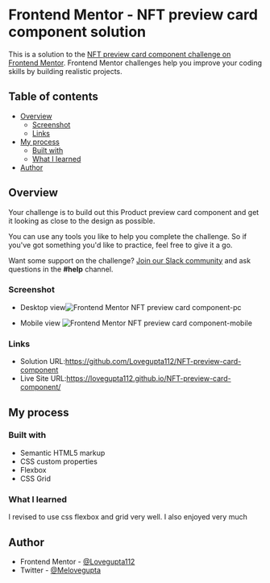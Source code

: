 # Frontend Mentor - NFT preview card component solution

This is a solution to the [NFT preview card component challenge on Frontend Mentor](https://www.frontendmentor.io/challenges/nft-preview-card-component-SbdUL_w0U). 
Frontend Mentor challenges help you improve your coding skills by building realistic projects. 

## Table of contents

- [Overview](#overview)
  - [Screenshot](#screenshot)
  - [Links](#links)
- [My process](#my-process)
  - [Built with](#built-with)
  - [What I learned](#what-i-learned)
- [Author](#author)



## Overview

Your challenge is to build out this Product preview card component and get it looking as close to the design as possible.

You can use any tools you like to help you complete the challenge. So if you've got something you'd like to practice, feel free to give it a go.

Want some support on the challenge? [Join our Slack community](https://www.frontendmentor.io/slack) and ask questions in the **#help** channel.

### Screenshot

- Desktop view![Frontend Mentor NFT preview card component-pc](https://user-images.githubusercontent.com/90507983/198846778-7980680d-19bd-499f-8f89-dcf6c4b9b5a4.png)

- Mobile view
![Frontend Mentor NFT preview card component-mobile](https://user-images.githubusercontent.com/90507983/198846790-3cb24b23-979b-4c03-af78-8e54f8c34053.png)



### Links

- Solution URL:https://github.com/Lovegupta112/NFT-preview-card-component
- Live Site URL:https://lovegupta112.github.io/NFT-preview-card-component/

## My process
### Built with

- Semantic HTML5 markup
- CSS custom properties
- Flexbox
- CSS Grid

### What I learned
I revised  to use css flexbox  and grid very well. I also enjoyed very much


## Author
- Frontend Mentor - [@Lovegupta112](https://www.frontendmentor.io/profile/Lovegupta112)
- Twitter - [@Melovegupta](https://www.twitter.com/melovegupta)


